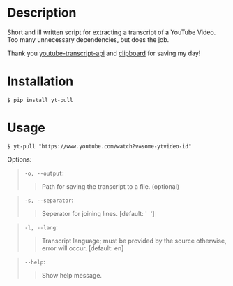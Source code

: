 # Description

Short and ill written script for extracting a transcript of a YouTube Video. Too many unnecessary  dependencies, but does the job.

Thank you [youtube-transcript-api](https://pypi.org/project/youtube-transcript-api/) and [clipboard](https://pypi.org/project/clipboard/) for saving my day!


# Installation

```
$ pip install yt-pull
```

# Usage
```
$ yt-pull "https://www.youtube.com/watch?v=some-ytvideo-id"
```

Options:

> `-o, --output`:
>> Path for saving the transcript to a file. (optional)

> `-s, --separator`:
>> Seperator for joining lines. \[default: '&nbsp; '\]

> `-l, --lang`:
>> Transcript language; must be provided by the source otherwise, error will occur. \[default: en\]

> `--help`:
>> Show help message.
